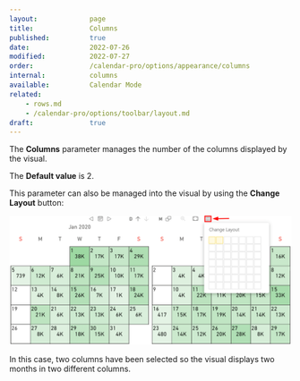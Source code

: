 ```yaml
---
layout:             page
title:              Columns 
published:          true
date:               2022-07-26
modified:           2022-07-27
order:              /calendar-pro/options/appearance/columns
internal:           columns
available:          Calendar Mode
related:
    - rows.md
    - /calendar-pro/options/toolbar/layout.md
draft:              true
---
```

The **Columns** parameter manages the number of the columns displayed by the visual.

The **Default value** is 2.

This parameter can also be managed into the visual by using the **Change Layout** button:

<img src="images/columns.png" width="700" alt="Columns changing in Calendar pro">

In this case, two columns have been selected so the visual displays two months in two different columns.

